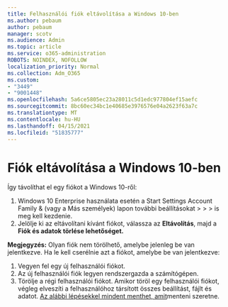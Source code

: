 ```yaml
---
title: Felhasználói fiók eltávolítása a Windows 10-ben
ms.author: pebaum
author: pebaum
manager: scotv
ms.audience: Admin
ms.topic: article
ms.service: o365-administration
ROBOTS: NOINDEX, NOFOLLOW
localization_priority: Normal
ms.collection: Adm_O365
ms.custom:
- "3449"
- "9001448"
ms.openlocfilehash: 5a6ce5805ec23a28011c5d1edc977804ef15aefc
ms.sourcegitcommit: 8bc60ec34bc1e40685e3976576e04a2623f63a7c
ms.translationtype: MT
ms.contentlocale: hu-HU
ms.lasthandoff: 04/15/2021
ms.locfileid: "51835777"
---
```

# <a name="remove-an-account-in-windows-10"></a>Fiók eltávolítása a Windows 10-ben

Így távolíthat el egy fiókot a Windows 10-ről:

1. Windows 10 Enterprise használata esetén a Start Settings Account Family & (vagy a Más személyek) lapon további beállításokat  >    >    >   is meg kell kezdenie. 
2. Jelölje ki az eltávolítani kívánt fiókot, válassza az **Eltávolítás**, majd a **Fiók és adatok törlése lehetőséget.**
 
**Megjegyzés:** Olyan fiók nem törölhető, amelybe jelenleg be van jelentkezve.  Ha le kell cserélnie azt a fiókot, amelybe be van jelentkezve:

1. Vegyen fel egy új felhasználói fiókot.
2. Az új felhasználói fiók legyen rendszergazda a számítógépen.
3. Törölje a régi felhasználói fiókot. Amikor töröl egy felhasználói fiókot, végleg elveszíti a felhasználóhoz társított összes beállítást, fájlt és adatot. [Az alábbi lépésekkel mindent menthet, amit](https://support.microsoft.com/help/4027408/windows-10-backup-and-restore)menteni szeretne.